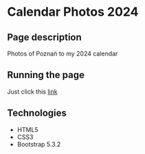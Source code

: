 # Calendar Photos 2024

## Page description

Photos of Poznań to my 2024 calendar

## Running the page

Just click this [link](https://piotr-woz.github.io/Calendar-Photos-2024/)

## Technologies

* HTML5
* CSS3
* Bootstrap 5.3.2